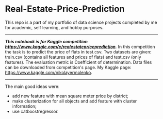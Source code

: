 # Real-Estate-Price-Prediction
This repo is a part of my portfolio of data science projects completed by me for academic, self learning, and hobby purposes.
____
***This notebook is for Kaggle competition https://www.kaggle.com/c/realestatepriceprediction.***
In this competition the task is to predict the price of flats in test.csv. Two datasets are given: train.csv (contains all features and prices of flats) and test.csv (only features).
The evaluation metric is Coefficient of determination.
Data files can be downloaded from competition's page.
My Kaggle page: https://www.kaggle.com/nikolayermolenko.
____
The main good ideas were:
* add new feature with mean square meter price by district;
* make clusterization for all objects and add feature with cluster information;
* use catboostregressor.